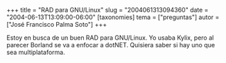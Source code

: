 +++
title = "RAD para GNU/Linux"
slug = "2004061313094360"
date = "2004-06-13T13:09:00-06:00"
[taxonomies]
tema = ["preguntas"]
autor = ["José Francisco Palma Soto"]
+++

Estoy en busca de un buen RAD para GNU/Linux. Yo usaba Kylix, pero al
parecer Borland se va a enfocar a dotNET. Quisiera saber si hay uno que
sea multiplataforma.
